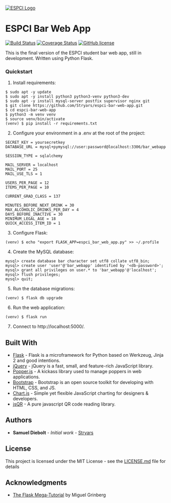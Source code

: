 [![ESPCI Logo](https://i.imgur.com/qDFBCkQ.png)](https://www.espci.fr/en/)

# ESPCI Bar Web App

[![Build Status](https://travis-ci.org/Stryars/espci-bar-web-app.svg?branch=master)](https://travis-ci.org/Stryars/espci-bar-web-app)
[![Coverage Status](https://coveralls.io/repos/github/Stryars/espci-bar-web-app/badge.svg)](https://coveralls.io/github/Stryars/espci-bar-web-app)
[![GitHub license](https://img.shields.io/badge/License-MIT-green.svg)](https://raw.githubusercontent.com/Stryars/espci-bar-web-app/master/LICENSE.md)

This is the final version of the ESPCI student bar web app, still in development. Written using Python Flask.

### Quickstart

1. Install requirements:
```
$ sudo apt -y update
$ sudo apt -y install python3 python3-venv python3-dev
$ sudo apt -y install mysql-server postfix supervisor nginx git
$ git clone https://github.com/Stryars/espci-bar-web-app.git
$ cd espci-bar-web-app
$ python3 -m venv venv
$ source venv/bin/activate
(venv) $ pip install -r requirements.txt
```

2. Configure your environment in a .env at the root of the project:
```
SECRET_KEY = yoursecretkey
DATABASE_URL = mysql+pymysql://user:password@localhost:3306/bar_webapp

SESSION_TYPE = sqlalchemy

MAIL_SERVER = localhost
MAIL_PORT = 25
MAIL_USE_TLS = 1

USERS_PER_PAGE = 12
ITEMS_PER_PAGE = 10

CURRENT_GRAD_CLASS = 137

MINUTES_BEFORE_NEXT_DRINK = 30
MAX_ALCOHOLIC_DRINKS_PER_DAY = 4
DAYS_BEFORE_INACTIVE = 30
MINIMUM_LEGAL_AGE = 18
QUICK_ACCESS_ITEM_ID = 1
```

3. Configure Flask:
```
(venv) $ echo "export FLASK_APP=espci_bar_web_app.py" >> ~/.profile
```

4. Create the MySQL database:
```
mysql> create database bar character set utf8 collate utf8_bin;
mysql> create user 'user'@'bar_webapp' identified by '<db-password>';
mysql> grant all privileges on user.* to 'bar_webapp'@'localhost';
mysql> flush privileges;
mysql> quit;
```

5. Run the database migrations:
```
(venv) $ flask db upgrade
```

6. Run the web application:
```
(venv) $ flask run
```

7. Connect to http://localhost:5000/.

## Built With

* [Flask](http://flask.pocoo.org) - Flask is a microframework for Python based on Werkzeug, Jinja 2 and good intentions.
* [jQuery](https://jquery.com) - jQuery is a fast, small, and feature-rich JavaScript library.
* [Popper.js](https://popper.js.org) - A kickass library
used to manage poppers in web applications.
* [Bootstrap](https://getbootstrap.com) - Bootstrap is an open source toolkit for developing with HTML, CSS, and JS.
* [Chart.js](https://www.chartjs.org) - Simple yet flexible JavaScript charting for designers & developers.
* [jsQR](https://github.com/cozmo/jsQR) - A pure javascript QR code reading library.

## Authors

* **Samuel Diebolt** - *Initial work* - [Stryars](https://github.com/Stryars)

## License

This project is licensed under the MIT License - see the [LICENSE.md](LICENSE.md) file for details

## Acknowledgments

* [The Flask Mega-Tutorial](https://blog.miguelgrinberg.com/post/the-flask-mega-tutorial-part-i-hello-world) by Miguel Grinberg
